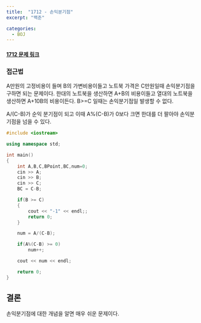 ```yaml
---
title:  "1712 - 손익분기점"
excerpt: "백준"

categories:
  - BOJ
---
```


#### [1712 문제 링크](https://www.acmicpc.net/problem/1712)

### 접근법
A만원의 고정비용이 들며 B의 가변비용이들고 노트북 가격은 C만원일때 손익분기점을 구하면 되는 문제이다.
한대의 노트북을 생산하면 A+B의 비용이들고 열대의 노트북을 생산하면 A+10B의 비용이든다.
B>=C 일때는 손익분기점일 발생할 수 없다.

A/(C-B)가 순익 분기점이 되고 이때 A%(C-B)가 0보다 크면 한대를 더 팔아야 손익분기점을 넘을 수 있다.

```cpp
#include <iostream>

using namespace std;

int main()
{
    int A,B,C,BPoint,BC,num=0;
    cin >> A;
    cin >> B;
    cin >> C;
    BC = C-B;

    if(B >= C)
    {
        cout << "-1" << endl;;
        return 0;
    }

    num = A/(C-B);

    if(A%(C-B) >= 0)
        num++;

    cout << num << endl;

    return 0;
}
```

## 결론
손익분기점에 대한 개념을 알면 매우 쉬운 문제이다.